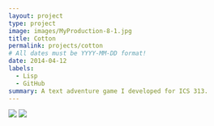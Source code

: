 ```yaml
---
layout: project
type: project
image: images/MyProduction-8-1.jpg
title: Cotton
permalink: projects/cotton
# All dates must be YYYY-MM-DD format!
date: 2014-04-12
labels:
  - Lisp
  - GitHub
summary: A text adventure game I developed for ICS 313.
---
```


<img class="ui image" src="{{ site.baseurl }}/images/MyProduction-8-1.jpg">
<img class="ui image" src="{{ site.baseurl }}/images/MyProduction-8-2.jpg">


